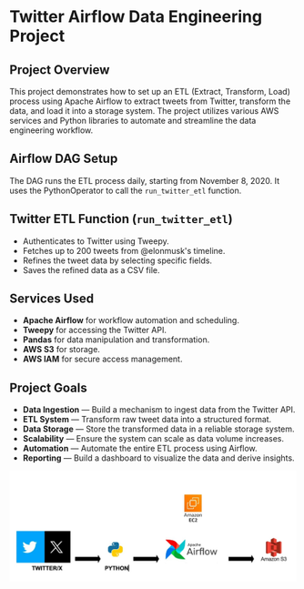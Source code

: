 # Twitter Airflow Data Engineering Project

## Project Overview

This project demonstrates how to set up an ETL (Extract, Transform, Load) process using Apache Airflow to extract tweets from Twitter, transform the data, and load it into a storage system. The project utilizes various AWS services and Python libraries to automate and streamline the data engineering workflow.

## Airflow DAG Setup

The DAG runs the ETL process daily, starting from November 8, 2020. It uses the PythonOperator to call the `run_twitter_etl` function.

## Twitter ETL Function (`run_twitter_etl`)

- Authenticates to Twitter using Tweepy.
- Fetches up to 200 tweets from @elonmusk's timeline.
- Refines the tweet data by selecting specific fields.
- Saves the refined data as a CSV file.

## Services Used
- **Apache Airflow** for workflow automation and scheduling.
- **Tweepy** for accessing the Twitter API.
- **Pandas** for data manipulation and transformation.
- **AWS S3** for storage.
- **AWS IAM** for secure access management.

## Project Goals
- **Data Ingestion** — Build a mechanism to ingest data from the Twitter API.
- **ETL System** — Transform raw tweet data into a structured format.
- **Data Storage** — Store the transformed data in a reliable storage system.
- **Scalability** — Ensure the system can scale as data volume increases.
- **Automation** — Automate the entire ETL process using Airflow.
- **Reporting** — Build a dashboard to visualize the data and derive insights.


![Twitter Airflow Data Engineering Project](https://github.com/dengineer2104/Twitter_ETL/blob/main/Airflow_Twitter.jpg)

